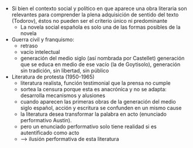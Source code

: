 - Si bien el contexto social y político en que aparece una obra literaria son relevantes para comprender la plena adquisición de sentido del texto (Todorov), éstos no pueden ser el criterio único ni predominante
	- La novela social española es solo una de las formas posibles de la novela
- Guerra civil y franquismo: 
	- retraso 
	- vacío intelectual
	- generación del medio siglo (así nombrada por Castellet) generación que se educa en medio de ese vacío (la de Goytisolo), generación sin tradición, sin libertad, sin público
- Literatura de protesta (1950-1965)
	- literatura realista, función testimonial que la prensa no cumple
	- sortea la censura porque esta es anacrónica y no se adapta: desarrolla mecanismos y alusiones
	- cuando aparecen las primeras obras de la generación del medio siglo español, acción y escritura se confunden en un mismo cause
	- la literatura desea transformar la palabra en acto (enunciado performativo Austin). 
	- pero un enunciado performativo solo tiene realidad si es autentificado como acto
	- --> ilusión performativa de esta literatura